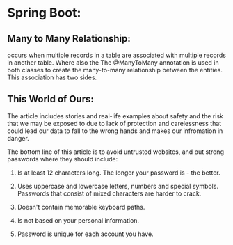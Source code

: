 # Spring Boot:

## Many to Many Relationship:
occurs when multiple records in a table are associated with multiple records in another table. Where also the The @ManyToMany annotation is used in both classes to create the many-to-many relationship between the entities.
This association has two sides.

## This World of Ours:
The article includes stories and real-life examples about safety and the risk that we may be exposed to due to lack of protection and carelessness that could lead our data to fall to the wrong hands and makes our infromation in danger.

The bottom line of this article is to avoid untrusted websites, and put strong passwords where they should include:

1. Is at least 12 characters long. The longer your password is - the better.

2. Uses uppercase and lowercase letters, numbers and special symbols. Passwords that consist of mixed characters  are harder to crack.

3. Doesn't contain memorable keyboard paths.

4. Is not based on your personal information.

5. Password is unique for each account you have.